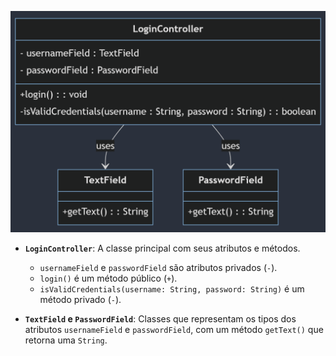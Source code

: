 ![Diagrama de Classe Aluno](../images/LoginControllerDiagrama.png)

- **`LoginController`**: A classe principal com seus atributos e métodos.
  - `usernameField` e `passwordField` são atributos privados (`-`).
  - `login()` é um método público (`+`).
  - `isValidCredentials(username: String, password: String)` é um método privado (`-`).

- **`TextField` e `PasswordField`**: Classes que representam os tipos dos atributos `usernameField` e `passwordField`, com um método `getText()` que retorna uma `String`.

